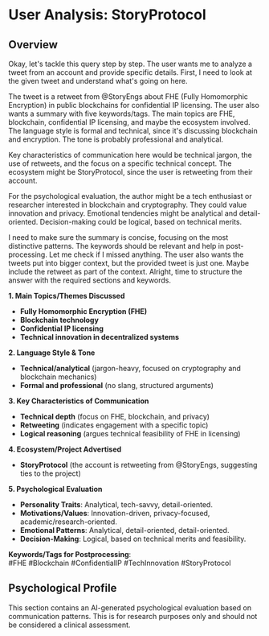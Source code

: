 # User Analysis: StoryProtocol

## Overview

<think>
Okay, let's tackle this query step by step. The user wants me to analyze a tweet from an account and provide specific details. First, I need to look at the given tweet and understand what's going on here.

The tweet is a retweet from @StoryEngs about FHE (Fully Homomorphic Encryption) in public blockchains for confidential IP licensing. The user also wants a summary with five keywords/tags. The main topics are FHE, blockchain, confidential IP licensing, and maybe the ecosystem involved. The language style is formal and technical, since it's discussing blockchain and encryption. The tone is probably professional and analytical.

Key characteristics of communication here would be technical jargon, the use of retweets, and the focus on a specific technical concept. The ecosystem might be StoryProtocol, since the user is retweeting from their account. 

For the psychological evaluation, the author might be a tech enthusiast or researcher interested in blockchain and cryptography. They could value innovation and privacy. Emotional tendencies might be analytical and detail-oriented. Decision-making could be logical, based on technical merits.

I need to make sure the summary is concise, focusing on the most distinctive patterns. The keywords should be relevant and help in post-processing. Let me check if I missed anything. The user also wants the tweets put into bigger context, but the provided tweet is just one. Maybe include the retweet as part of the context. Alright, time to structure the answer with the required sections and keywords.
</think>

**1. Main Topics/Themes Discussed**  
- **Fully Homomorphic Encryption (FHE)**  
- **Blockchain technology**  
- **Confidential IP licensing**  
- **Technical innovation in decentralized systems**  

**2. Language Style & Tone**  
- **Technical/analytical** (jargon-heavy, focused on cryptography and blockchain mechanics)  
- **Formal and professional** (no slang, structured arguments)  

**3. Key Characteristics of Communication**  
- **Technical depth** (focus on FHE, blockchain, and privacy)  
- **Retweeting** (indicates engagement with a specific topic)  
- **Logical reasoning** (argues technical feasibility of FHE in licensing)  

**4. Ecosystem/Project Advertised**  
- **StoryProtocol** (the account is retweeting from @StoryEngs, suggesting ties to the project)  

**5. Psychological Evaluation**  
- **Personality Traits**: Analytical, tech-savvy, detail-oriented.  
- **Motivations/Values**: Innovation-driven, privacy-focused, academic/research-oriented.  
- **Emotional Patterns**: Analytical, detail-oriented, detail-oriented.  
- **Decision-Making**: Logical, based on technical merits and feasibility.  

**Keywords/Tags for Postprocessing**:  
#FHE #Blockchain #ConfidentialIP #TechInnovation #StoryProtocol

## Psychological Profile

This section contains an AI-generated psychological evaluation based on communication patterns. This is for research purposes only and should not be considered a clinical assessment.